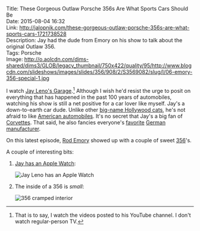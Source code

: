 Title: These Gorgeous Outlaw Porsche 356s Are What Sports Cars Should Be  
Date: 2015-08-04 16:32  
Link: http://jalopnik.com/these-gorgeous-outlaw-porsche-356s-are-what-sports-cars-1721738528  
Description: Jay had the dude from Emory on his show to talk about the original Outlaw 356.  
Tags: Porsche  
Image: http://o.aolcdn.com/dims-shared/dims3/GLOB/legacy_thumbnail/750x422/quality/95/http://www.blogcdn.com/slideshows/images/slides/356/908/2/S3569082/slug/l/06-emory-356-special-1.jpg  

I watch [Jay Leno's Garage][1].[^1] Although I wish he'd resist the urge to posit on everything that has happened in the past 100 years of automobiles, watching his show is still a net positive for a car lover like myself. Jay's a down-to-earth car dude. Unlike other [big-name Hollywood cats][2], he's not afraid to like [American automobiles][3]. It's no secret that Jay's a big fan of [Corvettes][4]. That said, he also fancies everyone's [favorite][5] [German][6] [manufacturer][7].

On this latest episode, [Rod Emory][8] showed up with a couple of sweet [356][9]'s.

A couple of interesting bits:

1. [Jay has an Apple Watch][10]:

	![Jay Leno has an Apple Watch][11]

2. The inside of a 356 is *small*:

	![356 cramped interior][12]
	
[^1]: That is to say, I watch the videos posted to his YouTube channel. I don't watch regular-person TV.

[1]: https://www.youtube.com/user/JayLenosGarage "Jay Leno's Garage YouTube channel"
[2]: http://comediansincarsgettingcoffee.com/ "Comedians in Cars Getting Coffee"
[3]: http://www.youtube.com/watch?v=goTQPmiYP9s "2013 SRT Viper GTS - Jay Leno's Garage"
[4]: https://www.youtube.com/watch?v=Pz9N5K2HUeA "Jay Leno's C6RS Pratt and Miller Corvette"
[5]: http://www.youtube.com/watch?v=PemPidqObJ4 "1991 Porsche 911, Reimagined by Singer - Jay Leno's Garage"
[6]: https://www.youtube.com/watch?v=k7DjqGUKiao "SharkWerks 2011 Porsche 997 GT3 RS - Jay Leno's Garage"
[7]: https://www.youtube.com/watch?v=D9lAsSZNVnU "1972 Porsche 911 72STR 002 - Jay Leno's Garage"
[8]: http://www.emorymotorsports.com/ "The original Outlaws: Emory"
[9]: https://en.wikipedia.org/wiki/Porsche_356 "Wikipedia: Porsche 356"
[10]: http://forums.macrumors.com/threads/jay-leno-sporting-an-apple-watch.1888385/ "Noticing Jay has an Apple Watch"
[11]: http://d.pr/i/16MRP+ "Appears to be the stainless Watch with Milanese loop"
[12]: http://d.pr/i/1andJ+ "Cozy."